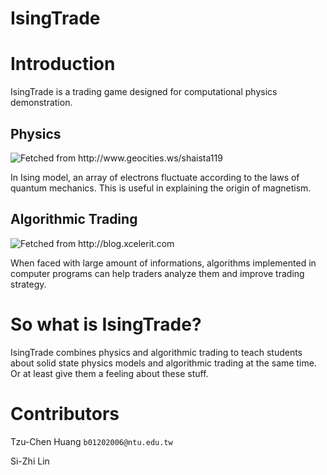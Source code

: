IsingTrade
==========

# Introduction
IsingTrade is a trading game designed for computational physics demonstration.

## Physics
<img src="http://www.geocities.ws/shaista119/Ising1.jpg" title="Fetched from http://www.geocities.ws/shaista119">

In Ising model, an array of electrons fluctuate according to the laws of quantum mechanics. This is useful in explaining the origin of magnetism.

## Algorithmic Trading
<img src="http://blog.xcelerit.com/wp-content/uploads/2013/07/algotrading.jpg" title="Fetched from http://blog.xcelerit.com">

When faced with large amount of informations, algorithms implemented in computer programs can help traders analyze them and improve trading strategy.

# So what is IsingTrade?

IsingTrade combines physics and algorithmic trading to teach students about solid state physics models and algorithmic trading at the same time. Or at least give them a feeling about these stuff.

# Contributors

Tzu-Chen Huang ```b01202006@ntu.edu.tw```

Si-Zhi Lin
